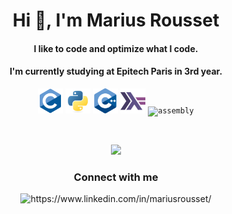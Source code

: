 <div align="center">
  <h1 class="title">Hi 👋, I'm Marius Rousset</h1>
  <h4 class="simple-line">I like to code and optimize what I code.
  <h4 class="simple-line">I'm currently studying at Epitech Paris in 3rd year.</h4>
  <code><img src="https://raw.githubusercontent.com/devicons/devicon/master/icons/c/c-original.svg" alt="c" height="40"/></code>
  <code><img src="https://raw.githubusercontent.com/devicons/devicon/master/icons/python/python-original.svg" alt="c" height="40"/></code>
  <code><img src="https://raw.githubusercontent.com/devicons/devicon/master/icons/cplusplus/cplusplus-original.svg" alt="c" height="40"/></code>
  <code><img src="https://raw.githubusercontent.com/devicons/devicon/master/icons/haskell/haskell-original.svg" alt="c" height="40"/></code>
  <code><img src="https://user-images.githubusercontent.com/103866722/177873824-ac727cae-29d5-406d-87de-93bb2bf21f02.png" alt="assembly" width="40"/></code>
  
  <p><br></p>
  <img class="space-top" src="https://github-readme-stats.vercel.app/api/top-langs?username=anpawo&show_icons=true&locale=en&layout=compact&hide=html" />

  <h3 class="mid-title">Connect with me</h3>
    <img src="https://raw.githubusercontent.com/rahuldkjain/github-profile-readme-generator/master/src/images/icons/Social/linked-in-alt.svg" alt="https://www.linkedin.com/in/mariusrousset/" height="30" />

</div>
